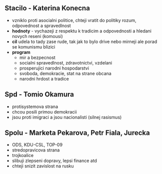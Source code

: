 
## Stacilo - Katerina Konecna
- vzniklo proti asocialni politice, chteji vratit do politiky rozum, odpovednost a spravedlnost
- **hodnoty** - vychazeji z respektu k tradicim a odpovednosti a hledani novych reseni (komousi)
- **cil** udela to tady zase rude, tak jak to bylo drive nebo mirneji ale porad se komunismu blizici
- **program**
	- mir a bezpecnost
	- socialni spravedlnost, zdravotnictvi, vzdelani
	- prosperujici narodni hospodarstvi
	- svoboda, demokracie, stat na strane obcana
	- narodni hrdost a tradice
## Spd - Tomio Okamura
- protisystemova strana
- chcou posili primou demokracii
- jsou proti imigraci a jsou nacionalisti (silnej rasismus)

## Spolu - Marketa Pekarova, Petr Fiala, Jurecka
- ODS, KDU-CSL, TOP-09
- stredopravicova strana
- trojkoalice
- slibuji zlepseni dopravy, lepsi finance atd
- chteji snizit zavislost na rusku